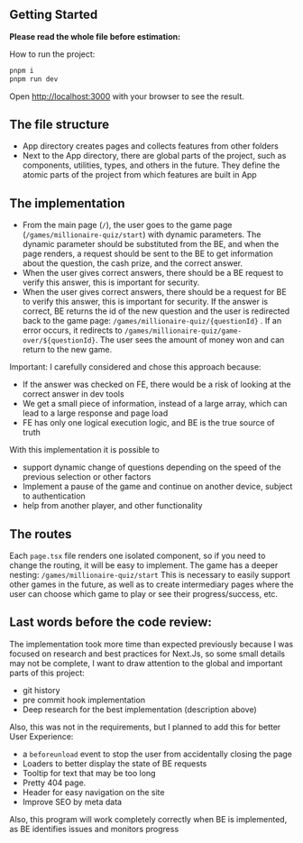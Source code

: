 ## Getting Started

**Please read the whole file before estimation:**

How to run the project:

```bash
pnpm i
pnpm run dev
```

Open [http://localhost:3000](http://localhost:3000) with your browser to see the result.

## The file structure

- App directory creates pages and collects features from other folders
- Next to the App directory, there are global parts of the project, such as components, utilities, types, and others in the future. They define the atomic parts of the project from which features are built in App

## The implementation

- From the main page (`/`), the user goes to the game page (`/games/millionaire-quiz/start`) with dynamic parameters. The dynamic parameter should be substituted from the BE, and when the page renders, a request should be sent to the BE to get information about the question, the cash prize, and the correct answer.
- When the user gives correct answers, there should be a BE request to verify this answer, this is important for security.
- When the user gives correct answers, there should be a request for BE to verify this answer, this is important for security. If the answer is correct, BE returns the id of the new question and the user is redirected back to the game page: `/games/millionaire-quiz/{questionId}` . If an error occurs, it redirects to `/games/millionaire-quiz/game-over/${questionId}`. The user sees the amount of money won and can return to the new game.

Important: I carefully considered and chose this approach because:

- If the answer was checked on FE, there would be a risk of looking at the correct answer in dev tools
- We get a small piece of information, instead of a large array, which can lead to a large response and page load
- FE has only one logical execution logic, and BE is the true source of truth

With this implementation it is possible to

- support dynamic change of questions depending on the speed of the previous selection or other factors
- Implement a pause of the game and continue on another device, subject to authentication
- help from another player, and other functionality

## The routes

Each `page.tsx` file renders one isolated component, so if you need to change the routing, it will be easy to implement.
The game has a deeper nesting: `/games/millionaire-quiz/start`
This is necessary to easily support other games in the future, as well as to create intermediary pages where the user can choose which game to play or see their progress/success, etc.

## Last words before the code review:

The implementation took more time than expected previously because I was focused on research and best practices for Next.Js, so some small details may not be complete, I want to draw attention to the global and important parts of this project:

- git history
- pre commit hook implementation
- Deep research for the best implementation (description above)

Also, this was not in the requirements, but I planned to add this for better User Experience:

- a `beforeunload` event to stop the user from accidentally closing the page
- Loaders to better display the state of BE requests
- Tooltip for text that may be too long
- Pretty 404 page.
- Header for easy navigation on the site
- Improve SEO by meta data

Also, this program will work completely correctly when BE is implemented, as BE identifies issues and monitors progress
